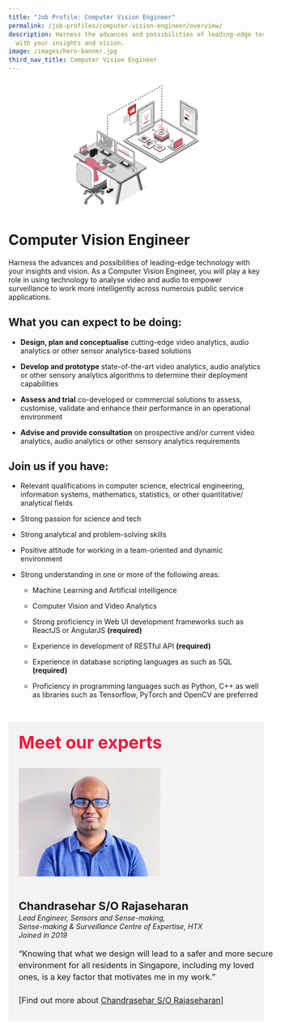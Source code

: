 ```yaml
---
title: "Job Profile: Computer Vision Engineer"
permalink: /job-profiles/computer-vision-engineer/overview/
description: Harness the advances and possibilities of leading-edge technology
  with your insights and vision.
image: /images/hero-banner.jpg
third_nav_title: Computer Vision Engineer
---
```

![Computer Vision Engineer](/images/header/header%20sensors%20&amp;%20iot.jpeg)

# Computer Vision Engineer
Harness the advances and possibilities of leading-edge technology with your insights and vision. As a Computer Vision Engineer, you will play a key role in using technology to analyse video and audio to empower surveillance to work more intelligently across numerous public service applications. 

## What you can expect to be doing:

* **Design, plan and conceptualise** cutting-edge video analytics, audio analytics or other sensor analytics-based solutions

* **Develop and prototype** state-of-the-art video analytics, audio analytics or other sensory analytics algorithms to determine their deployment capabilities

* **Assess and trial** co-developed or commercial solutions to assess, customise, validate and enhance their performance in an operational environment

* **Advise and provide consultation** on prospective and/or current video analytics, audio analytics or other sensory analytics requirements



## Join us if you have:

* Relevant qualifications in computer science, electrical engineering, information systems, mathematics, statistics, or other quantitative/ analytical fields

* Strong passion for science and tech

* Strong analytical and problem-solving skills

* Positive attitude for working in a team-oriented and dynamic environment

* Strong understanding in one or more of the following areas:

	* Machine Learning and Artificial intelligence

	* Computer Vision and Video Analytics

	* Strong proficiency in Web UI development frameworks such as ReactJS or AngularJS **(required)**

	* Experience in development of RESTful API **(required)**

	* Experience in database scripting languages as such as SQL **(required)**

	* Proficiency in programming languages such as Python, C++ as well as libraries such as Tensorflow, PyTorch and OpenCV are preferred

​
<div class="row" style="font-size:34px; font-weight: 700; color: #ed1a3b; background-color: #f3f3f3; padding: 20px 0px 20px 20px;"> Meet our experts</div>
        
<div class="row" style="background-color: #f3f3f3;">
      <div class="column" style="padding: 10px 0px 30px 20px;"><img src="/images/people/chandrasehar.jpg" alt="Chandrasehar S/O Rajaseharan"></div>
      <div class="column" style="width: 100%; padding: 10px 20px 30px 20px;">
       <span style="font-size: 22px; font-weight: bold; line-height: 30px;">Chandrasehar S/O Rajaseharan</span><br><span style="font-size: 14px; font-style: italic; line-height: 16px;">Lead Engineer, Sensors and Sense-making,<br>Sense-making &amp; Surveillance Centre of Expertise, HTX<br>Joined in 2019</span><br><br>
    <span style="font-size: 16px; line-height: 23px;">“Knowing that what we design will lead to a safer and more secure environment for all residents in Singapore, including my loved ones, is a key factor that motivates me in my work.”<br><br> [Find out more about <a href="/job-profiles/computer-vision-engineer/chandrasehar">Chandrasehar S/O Rajaseharan</a>]</span>
      </div>
</div>